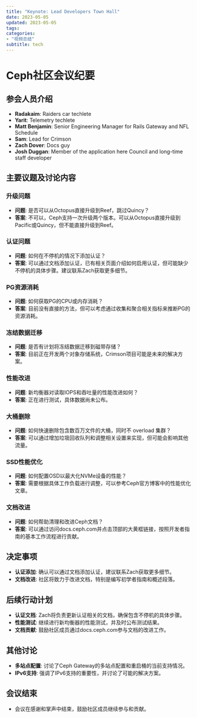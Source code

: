 ```yaml
---
title: "Keynote: Lead Developers Town Hall"
date: 2023-05-05
updated: 2023-05-05
tags:
categories:
- "视频总结"
subtitle: tech
---
```



# Ceph社区会议纪要

## 参会人员介绍
- **Radakaim**: Raiders car techlete
- **Yarit**: Telemetry techlete
- **Matt Benjamin**: Senior Engineering Manager for Rails Gateway and NFL Schedule
- **Sam**: Lead for Crimson
- **Zach Dover**: Docs guy
- **Josh Duggan**: Member of the application here Council and long-time staff developer

## 主要议题及讨论内容

### 升级问题
- **问题**: 是否可以从Octopus直接升级到Reef，跳过Quincy？
- **答案**: 不可以，Ceph支持一次升级两个版本。可以从Octopus直接升级到Pacific或Quincy，但不能直接升级到Reef。

### 认证问题
- **问题**: 如何在不停机的情况下添加认证？
- **答案**: 可以通过文档添加认证，已有相关页面介绍如何启用认证，但可能缺少不停机的具体步骤。建议联系Zach获取更多细节。

### PG资源消耗
- **问题**: 如何获取PG的CPU或内存消耗？
- **答案**: 目前没有直接的方法，但可以考虑通过收集和聚合相关指标来推断PG的资源消耗。

### 冻结数据迁移
- **问题**: 是否有计划将冻结数据迁移到磁带存储？
- **答案**: 目前正在开发两个对象存储系统，Crimson项目可能是未来的解决方案。

### 性能改进
- **问题**: 新均衡器对读取IOPS和吞吐量的性能改进如何？
- **答案**: 正在进行测试，具体数据尚未公布。

### 大桶删除
- **问题**: 如何快速删除包含数百万文件的大桶，同时不 overload 集群？
- **答案**: 可以通过增加垃圾回收队列和调整相关设置来实现，但可能会影响其他流量。

### SSD性能优化
- **问题**: 如何配置OSD以最大化NVMe设备的性能？
- **答案**: 需要根据具体工作负载进行调整，可以参考Ceph官方博客中的性能优化文章。

### 文档改进
- **问题**: 如何帮助清理和改进Ceph文档？
- **答案**: 可以通过访问docs.ceph.com并点击顶部的大黄框链接，按照开发者指南的基本工作流程进行贡献。

## 决定事项
- **认证添加**: 确认可以通过文档添加认证，建议联系Zach获取更多细节。
- **文档改进**: 社区将致力于改进文档，特别是编写初学者指南和概述段落。

## 后续行动计划
- **认证文档**: Zach将负责更新认证相关的文档，确保包含不停机的具体步骤。
- **性能测试**: 继续进行新均衡器的性能测试，并及时公布测试结果。
- **文档贡献**: 鼓励社区成员通过docs.ceph.com参与文档的改进工作。

## 其他讨论
- **多站点配置**: 讨论了Ceph Gateway的多站点配置和重启桶的当前支持情况。
- **IPv6支持**: 强调了IPv6支持的重要性，并讨论了可能的解决方案。

## 会议结束
- 会议在感谢和掌声中结束，鼓励社区成员继续参与和贡献。